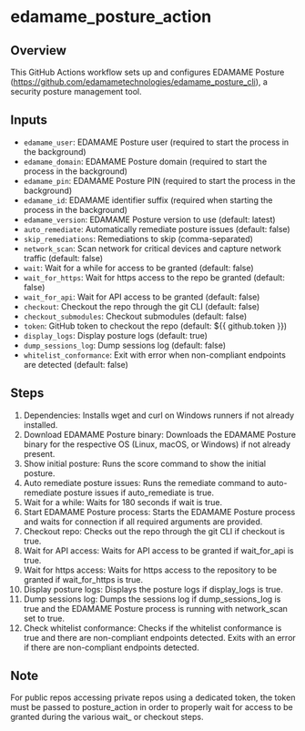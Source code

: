 # edamame_posture_action

## Overview
This GitHub Actions workflow sets up and configures EDAMAME Posture (https://github.com/edamametechnologies/edamame_posture_cli), a security posture management tool.

## Inputs
- `edamame_user`: EDAMAME Posture user (required to start the process in the background)
- `edamame_domain`: EDAMAME Posture domain (required to start the process in the background)
- `edamame_pin`: EDAMAME Posture PIN (required to start the process in the background)
- `edamame_id`: EDAMAME identifier suffix (required when starting the process in the background)
- `edamame_version`: EDAMAME Posture version to use (default: latest)
- `auto_remediate`: Automatically remediate posture issues (default: false)
- `skip_remediations`: Remediations to skip (comma-separated)
- `network_scan`: Scan network for critical devices and capture network traffic (default: false)
- `wait`: Wait for a while for access to be granted (default: false)
- `wait_for_https`: Wait for https access to the repo be granted (default: false)
- `wait_for_api`: Wait for API access to be granted (default: false)
- `checkout`: Checkout the repo through the git CLI (default: false)
- `checkout_submodules`: Checkout submodules (default: false)
- `token`: GitHub token to checkout the repo (default: ${{ github.token }})
- `display_logs`: Display posture logs (default: true)
- `dump_sessions_log`: Dump sessions log (default: false)
- `whitelist_conformance`: Exit with error when non-compliant endpoints are detected (default: false)

## Steps
1. Dependencies: Installs wget and curl on Windows runners if not already installed.
2. Download EDAMAME Posture binary: Downloads the EDAMAME Posture binary for the respective OS (Linux, macOS, or Windows) if not already present.
3. Show initial posture: Runs the score command to show the initial posture.
4. Auto remediate posture issues: Runs the remediate command to auto-remediate posture issues if auto_remediate is true.
5. Wait for a while: Waits for 180 seconds if wait is true.
6. Start EDAMAME Posture process: Starts the EDAMAME Posture process and waits for connection if all required arguments are provided.
7. Checkout repo: Checks out the repo through the git CLI if checkout is true.
8. Wait for API access: Waits for API access to be granted if wait_for_api is true.
9. Wait for https access: Waits for https access to the repository to be granted if wait_for_https is true.
10. Display posture logs: Displays the posture logs if display_logs is true.
11. Dump sessions log: Dumps the sessions log if dump_sessions_log is true and the EDAMAME Posture process is running with network_scan set to true.
12. Check whitelist conformance: Checks if the whitelist conformance is true and there are non-compliant endpoints detected. Exits with an error if there are non-compliant endpoints detected.

## Note
For public repos accessing private repos using a dedicated token, the token must be passed to posture_action in order to properly wait for access to be granted during the various wait_ or checkout steps.